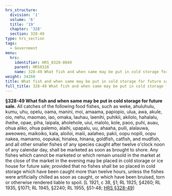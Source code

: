 ```yaml
---
hrs_structure:
  division: '1'
  volume: '6'
  title: '19'
  chapter: '328'
  section: 328-49
type: hrs_section
tags:
  - Government
menu:
  hrs:
    identifier: HRS_0328-0049
    parent: HRS0328
    name: 328-49 What fish and when same may be put in cold storage for future sale
weight: 34260
title: What fish and when same may be put in cold storage for future sale
full_title: 328-49 What fish and when same may be put in cold storage for future sale
---
```

**§328-49 What fish and when same may be put in cold storage for future sale.** All catches of the following food fishes, such as weke, ahuluhulu, kumu, uhu, opelu, oama, manini, moi, amaama, papiopio, ulua, awa, akule, oio, nehu, maomao, iao, omaka, lauhau, laenihi, puhikii, akilolo, hahalalu, iheihe, opae, piha, laipala, aholehole, uiui, malolo, kole, paoo, puhi, auau, ohua aliko, ohua palemo, alaihi, upapalu, uu, ahaaha, puili, alalauwa, aweoweo, maikoiko, kala, aloiloi, maiii, aalaheo, pakii, oopu nopili, oopu nakea, mamamo, oopukai, hinalea, hinana, goldfish, catfish, and mudfish, and all other smaller fishes of any species caught after twelve o'clock noon of any calendar day, shall be marketed as soon as brought to shore. Any fishes which cannot be marketed or which remain unsold in the market at the close of the market in the evening may be placed in cold storage or ice house for future sale; provided that no fishes shall be so placed in cold storage which have been caught more than twelve hours, unless the fishes were artificially chilled as soon as caught, or which have been bruised, torn or otherwise rendered liable to spoil. [L 1921, c 38, §1; RL 1925, §4260; RL 1935, §1071; RL 1945, §2240; RL 1955, §51-48; [HRS §328-49](/title-19/chapter-328/section-328-49/)]